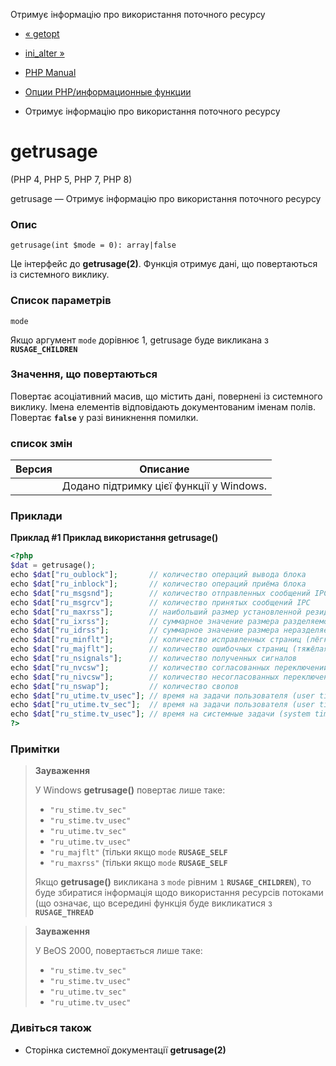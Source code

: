 Отримує інформацію про використання поточного ресурсу

-   [« getopt](function.getopt.html)
    
-   [ini\_alter »](function.ini-alter.html)
    
-   [PHP Manual](index.html)
    
-   [Опции PHP/информационные функции](ref.info.html)
    
-   Отримує інформацію про використання поточного ресурсу
    

# getrusage

(PHP 4, PHP 5, PHP 7, PHP 8)

getrusage — Отримує інформацію про використання поточного ресурсу

### Опис

```methodsynopsis
getrusage(int $mode = 0): array|false
```

Це інтерфейс до **getrusage(2)**. Функція отримує дані, що повертаються із системного виклику.

### Список параметрів

`mode`

Якщо аргумент `mode` дорівнює 1, getrusage буде викликана з **`RUSAGE_CHILDREN`**

### Значення, що повертаються

Повертає асоціативний масив, що містить дані, повернені із системного виклику. Імена елементів відповідають документованим іменам полів. Повертає **`false`** у разі виникнення помилки.

### список змін

| Версия | Описание                                 |
|--------|------------------------------------------|
|        | Додано підтримку цієї функції у Windows. |

### Приклади

**Приклад #1 Приклад використання **getrusage()****

```php
<?php
$dat = getrusage();
echo $dat["ru_oublock"];       // количество операций вывода блока
echo $dat["ru_inblock"];       // количество операций приёма блока
echo $dat["ru_msgsnd"];        // количество отправленных сообщений IPC
echo $dat["ru_msgrcv"];        // количество принятых сообщений IPC
echo $dat["ru_maxrss"];        // наибольший размер установленной резидентной памяти
echo $dat["ru_ixrss"];         // суммарное значение размера разделяемой памяти
echo $dat["ru_idrss"];         // суммарное значение размера неразделяемых данных
echo $dat["ru_minflt"];        // количество исправленных страниц (лёгкая ошибка страницы)
echo $dat["ru_majflt"];        // количество ошибочных страниц (тяжёлая ошибка страницы)
echo $dat["ru_nsignals"];      // количество полученных сигналов
echo $dat["ru_nvcsw"];         // количество согласованных переключений контекста
echo $dat["ru_nivcsw"];        // количество несогласованных переключений контекста
echo $dat["ru_nswap"];         // количество свопов
echo $dat["ru_utime.tv_usec"]; // время на задачи пользователя (user time) (микросекунды)
echo $dat["ru_utime.tv_sec"];  // время на задачи пользователя (user time) (секунды)
echo $dat["ru_stime.tv_usec"]; // время на системные задачи (system time) (микросекунды)
?>
```

### Примітки

> **Зауваження**
> 
> У Windows **getrusage()** повертає лише таке:
> 
> -   `"ru_stime.tv_sec"`
> -   `"ru_stime.tv_usec"`
> -   `"ru_utime.tv_sec"`
> -   `"ru_utime.tv_usec"`
> -   `"ru_majflt"` (тільки якщо `mode` **`RUSAGE_SELF`**
> -   `"ru_maxrss"` (тільки якщо `mode` **`RUSAGE_SELF`**
> 
> Якщо **getrusage()** викликана з `mode` рівним `1` **`RUSAGE_CHILDREN`**), то буде збиратися інформація щодо використання ресурсів потоками (що означає, що всередині функція буде викликатися з **`RUSAGE_THREAD`**

> **Зауваження**
> 
> У BeOS 2000, повертається лише таке:
> 
> -   `"ru_stime.tv_sec"`
> -   `"ru_stime.tv_usec"`
> -   `"ru_utime.tv_sec"`
> -   `"ru_utime.tv_usec"`

### Дивіться також

-   Сторінка системної документації **getrusage(2)**